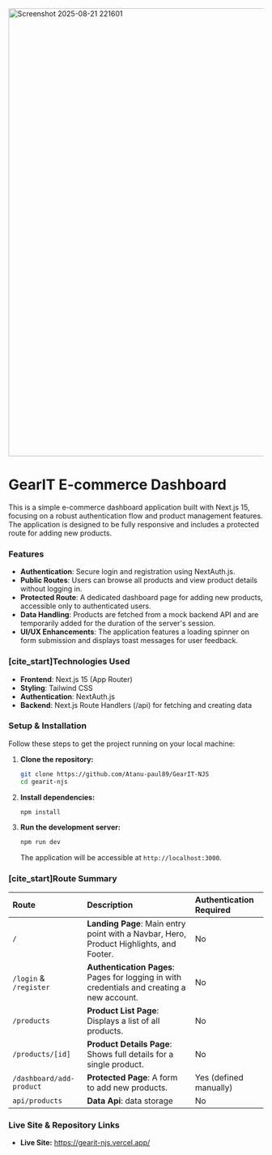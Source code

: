 <img width="1892" height="885" alt="Screenshot 2025-08-21 221601" src="https://github.com/user-attachments/assets/f92e0f2e-6188-4ee5-952d-86d98cfbf8d5" />

# GearIT E-commerce Dashboard

This is a simple e-commerce dashboard application built with Next.js 15, focusing on a robust authentication flow and product management features. The application is designed to be fully responsive and includes a protected route for adding new products.

### Features
* **Authentication**: Secure login and registration using NextAuth.js.
* **Public Routes**: Users can browse all products and view product details without logging in.
* **Protected Route**: A dedicated dashboard page for adding new products, accessible only to authenticated users.
* **Data Handling**: Products are fetched from a mock backend API and are temporarily added for the duration of the server's session.
* **UI/UX Enhancements**: The application features a loading spinner on form submission and displays toast messages for user feedback.

### [cite_start]Technologies Used 
* **Frontend**: Next.js 15 (App Router) 
* **Styling**: Tailwind CSS 
* **Authentication**: NextAuth.js 
* **Backend**: Next.js Route Handlers (/api) for fetching and creating data 

### Setup & Installation
Follow these steps to get the project running on your local machine:

1.  **Clone the repository:**
    ```bash
    git clone https://github.com/Atanu-paul89/GearIT-NJS
    cd gearit-njs
    ```

2.  **Install dependencies:**
    ```bash
    npm install
    ```

3.  **Run the development server:**
    ```bash
    npm run dev
    ```
    The application will be accessible at `http://localhost:3000`.

### [cite_start]Route Summary 

| Route | Description | Authentication Required |
| :--- | :--- | :--- |
| `/` | **Landing Page**: Main entry point with a Navbar, Hero, Product Highlights, and Footer.  | No  |
| `/login` & `/register` | **Authentication Pages**: Pages for logging in with credentials and creating a new account. | No |
| `/products` | **Product List Page**: Displays a list of all products.  | No  |
| `/products/[id]` | **Product Details Page**: Shows full details for a single product.  | No  |
| `/dashboard/add-product` | **Protected Page**: A form to add new products.  | Yes (defined manually)  |
| `api/products` | **Data Api**: data storage | No | 

### Live Site & Repository Links
* **Live Site:** https://gearit-njs.vercel.app/
